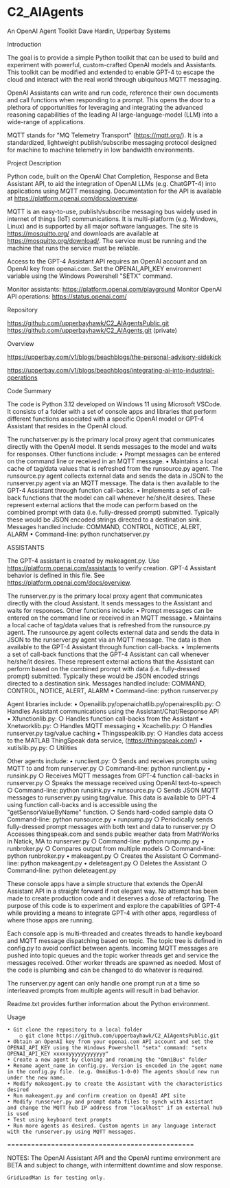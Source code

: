 ﻿# C2_AIAgents
An OpenAI Agent Toolkit
Dave Hardin, Upperbay Systems

Introduction

The goal is to provide a simple Python toolkit that can be used to build and experiment with powerful, custom-crafted OpenAI models and Assistants. This toolkit can be modified and extended to enable GPT-4 to escape the cloud and interact with the real world through ubiquitous MQTT messaging.

OpenAI Assistants can write and run code, reference their own documents and call functions when responding to a prompt. This opens the door to a plethora of opportunities for leveraging and integrating the advanced reasoning capabilities of the leading AI large-language-model (LLM) into a wide-range of applications. 

MQTT stands for "MQ Telemetry Transport" (https://mqtt.org/). It is a standardized, lightweight publish/subscribe messaging protocol designed for machine to machine telemetry in low bandwidth environments.

Project Description

Python code, built on the OpenAI Chat Completion, Response and Beta Assistant API, to aid the integration of OpenAI LLMs (e.g. ChatGPT-4) into applications using MQTT messaging. Documentation for the API is available at https://platform.openai.com/docs/overview.

MQTT is an easy-to-use, publish/subscribe messaging bus widely used in internet of things (IoT) communications. It is multi-platform (e.g. Windows, Linux) and is supported by all major software languages. The site is https://mosquitto.org/ and downloads are available at https://mosquitto.org/download/. The service must be running and the machine that runs the service must be reliable.

Access to the GPT-4 Assistant API requires an OpenAI account and an OpenAI key from openai.com. Set the OPENAI_API_KEY environment variable using the Windows Powershell "SETX" command.

Monitor assistants: https://platform.openai.com/playground
Monitor OpenAI API operations: https://status.openai.com/

Repository

https://github.com/upperbayhawk/C2_AIAgentsPublic.git
https://github.com/upperbayhawk/C2_AIAgents.git (private)

Overview

https://upperbay.com/v1/blogs/beachblogs/the-personal-advisory-sidekick

https://upperbay.com/v1/blogs/beachblogs/integrating-ai-into-industrial-operations


Code Summary

The code is Python 3.12 developed on Windows 11 using Microsoft VSCode. It consists of a folder with a set of console apps and libraries that perform different functions associated with a specific OpenAI model or GPT-4 Assistant that resides in the OpenAI cloud.

The runchatserver.py is the primary local proxy agent that communicates directly with the OpenAI model. It sends messages to the model and waits for responses. Other functions include:
	• Prompt messages can be entered on the command line or received in an MQTT message.
	• Maintains a local cache of tag/data values that is refreshed from the runsource.py agent. The runsource.py agent collects external data and sends the data in JSON to the runserver.py agent via an MQTT message. The data is then available to the GPT-4 Assistant through function call-backs.
	• Implements a set of call-back functions that the model can call whenever he/she/it desires. These represent external actions that the mode can perform based on the combined prompt with data (i.e. fully-dressed prompt) submitted. Typically these would be JSON encoded strings directed to a destination sink. Messages handled include: COMMAND, CONTROL, NOTICE, ALERT, ALARM
	• Command-line: python runchatserver.py

ASSISTANTS

The GPT-4 assistant is created by makeagent.py. Use https://platform.openai.com/assistants to verify creation. GPT-4 Assistant behavior is defined in this file. See https://platform.openai.com/docs/overview. 

The runserver.py is the primary local proxy agent that communicates directly with the cloud Assistant. It sends messages to the Assistant and waits for responses. Other functions include:
	• Prompt messages can be entered on the command line or received in an MQTT message.
	• Maintains a local cache of tag/data values that is refreshed from the runsource.py agent. The runsource.py agent collects external data and sends the data in JSON to the runserver.py agent via an MQTT message. The data is then available to the GPT-4 Assistant through function call-backs.
	• Implements a set of call-back functions that the GPT-4 Assistant can call whenever he/she/it desires. These represent external actions that the Assistant can perform based on the combined prompt with data (i.e. fully-dressed prompt) submitted. Typically these would be JSON encoded strings directed to a destination sink. Messages handled include: COMMAND, CONTROL, NOTICE, ALERT, ALARM
	• Command-line: python runserver.py


Agent libraries include:
	• Openailib.py/openaichatlib.py/openairesplib.py:
		○ Handles Assistant communications using the Assistant/Chat/Response API
	• Xfunctionlib.py: 
		○ Handles function call-backs from the Assistant
	• Xnetworklib.py: 
		○ Handles MQTT messaging
	• Xcachelib.py: 
		○ Handles runserver.py tag/value caching
	• Thingsspeaklib.py: 
		○ Handles data access to the MATLAB ThingSpeak data service, (https://thingspeak.com/)
	• xutilslib.py.py: 
		○ Utilities

Other agents include:
	• runclient.py: 
		○ Sends and receives prompts using MQTT to and from runserver.py
		○ Command-line: python runclient.py
	• runsink.py
		○ Receives MQTT messages from GPT-4 function call-backs in runserver.py
		○ Speaks the message received using OpenAI text-to-speech
		○ Command-line: python runsink.py
	• runsource.py
		○ Sends JSON MQTT messages to runserver.py using tag/value. This data is available to GPT-4 using function call-backs and is accessible using the "getSensorValueByName" function.
		○ Sends hard-coded sample data
		○ Command-line: python runsource.py
	• runpump.py
		○ Periodically sends fully-dressed prompt messages with both text and data to runserver.py
		○ Accesses thingspeak.com and sends public weather data from MathWorks in Natick, MA to runserver.py
		○ Command-line: python runpump.py
	• runbroker.py
        ○ Compares output from multiple models
        ○ Command-line: python runbroker.py
	• makeagent.py
        ○ Creates the Assistant
        ○ Command-line: python makeagent.py
    • deleteagent.py
        ○ Deletes the Assistant
        ○ Command-line: python deleteagent.py

These console apps have a simple structure that extends the OpenAI Assistant API in a straight forward if not elegant way. No attempt has been made to create production code and it deserves a dose of refactoring. The purpose of this code is to experiment and explore the capabilities of GPT-4 while providing a means to integrate GPT-4 with other apps, regardless of where those apps are running.

Each console app is multi-threaded and creates threads to handle keyboard and MQTT message dispatching based on topic. The topic tree is defined in config.py to avoid conflict between agents. Incoming MQTT messages are pushed into topic queues and the topic worker threads get and service the messages received. Other worker threads are spawned as needed. Most of the code is plumbing and can be changed to do whatever is required. 

The runserver.py agent can only handle one prompt run at a time so interleaved prompts from multiple agents will result in bad behavior.

Readme.txt provides further information about the Python environment.

Usage

	• Git clone the repository to a local folder
		○ git clone https://github.com/upperbayhawk/C2_AIAgentsPublic.git
	• Obtain an OpenAI key from your openai.com API account and set the OPENAI_API_KEY using the Windows Powershell "setx" command: "setx OPENAI_API_KEY xxxxxyyyyyyyyyyyy"
	• Create a new agent by cloning and renaming the "OmniBus" folder
	• Rename agent_name in config.py. Version is encoded in the agent name in the config.py file. (e.g. OmniBus-1-0-0) The agents should now run under the new name.
	• Modify makeagent.py to create the Assistant with the characteristics desired
	• Run makeagent.py and confirm creation on OpenAI API site
	• Modify runserver.py and prompt data files to synch with Assistant and change the MQTT hub IP address from "localhost" if an external hub is used
	• Test using keyboard text prompts
	• Run more agents as desired. Custom agents in any language interact with the runserver.py using MQTT messages.

===============================================

NOTES: 
	The OpenAI Assistant API and the OpenAI runtime environment are BETA and subject to change, with intermittent downtime and slow response.

	GridLoadMan is for testing only.
